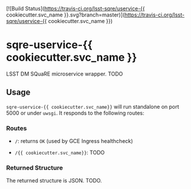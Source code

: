 [![Build Status](https://travis-ci.org/lsst-sqre/uservice-{{ cookiecutter.svc_name }}.svg?branch=master)](https://travis-ci.org/lsst-sqre/uservice-{{ cookiecutter.svc_name }})

# sqre-uservice-{{ cookiecutter.svc_name }}

LSST DM SQuaRE microservice wrapper.  TODO

## Usage

`sqre-uservice-{{ cookiecutter.svc_name}}` will run standalone on port
5000 or under `uwsgi`.  It responds to the following routes:

### Routes

* `/`: returns `OK` (used by GCE Ingress healthcheck)

* `/{{ cookiecutter.svc_name}}`: TODO

### Returned Structure

The returned structure is JSON.  TODO.
